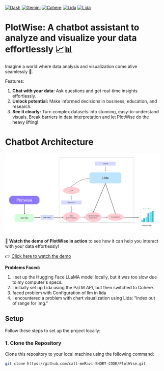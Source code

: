[![Dash](https://img.shields.io/badge/Dash-%230075A9.svg?style=flat&logo=dash&logoColor=white)](https://plotly.com/dash/)
[![Gemini](https://img.shields.io/badge/Gemini-%23FFB100.svg?style=flat&logo=gemini&logoColor=white)](https://gemini.com/)
[![Cohere](https://img.shields.io/badge/Cohere-%2364D5B1.svg?style=flat&logo=cohere&logoColor=white)](https://cohere.ai/)
[![Lida](https://img.shields.io/badge/Lida-%23FFD700.svg?style=flat&logo=python&logoColor=white)](https://microsoft.github.io/lida/)
[![Lida](https://img.shields.io/badge/Lida-%23181717.svg?style=flat&logo=github&logoColor=white)](https://github.com/microsoft/lida)


# PlotWise: A chatbot assistant to analyze and visualize your data effortlessly 📈📊

Imagine a world where data analysis and visualization come alive seamlessly 🌟.

Features:
1) **Chat with your data:** Ask questions and get real-time insights effortlessly.
2) **Unlock potential:** Make informed decisions in business, education, and research.
3) **See it clearly:** Turn complex datasets into stunning, easy-to-understand visuals.
Break barriers in data interpretation and let PlotWise do the heavy lifting!


# Chatbot Architecture
![Inputs](architecture.png)



🎥 **Watch the demo of PlotWise in action** to see how it can help you interact with your data effortlessly!

👉 [Click here to watch the demo](https://drive.google.com/file/d/1TnhZmqlaYq7BXWTJyvr9edGDUXx3v22v/view?usp=sharing)

**Problems Faced:**

1) I set up the Hugging Face LLaMA model locally, but it was too slow due to my computer's specs.
2) I initially set up Lida using the PaLM API, but then switched to Cohere.
3) faced problem with Configuration of llm in lida
4) I encountered a problem with chart visualization using Lida: "Index out of range for img."


## Setup

Follow these steps to set up the project locally:

### 1. Clone the Repository

Clone this repository to your local machine using the following command:

```bash
git clone https://github.com/call-meRavi-SHORT-CODE/PlotWise.git


